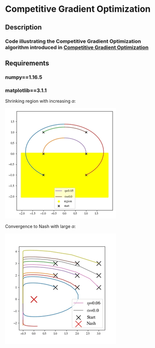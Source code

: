 # Competitive Gradient Optimization
## Description
### Code illustrating the Competitive Gradient Optimization algorithm introduced in [Competitive Gradient Optimization](https://arxiv.org/abs/2205.14232)
## Requirements 
### numpy==1.16.5
### matplotlib==3.1.1

Shrinking region with increasing $\alpha$:

![alt-text](https://github.com/AbhijeetiitmVyas/CompetitiveGradientOptim/blob/main/Shrinkning%20Region.gif)

Convergence to Nash with large $\alpha$:

![alt-text](https://github.com/AbhijeetiitmVyas/CompetitiveGradientOptim/blob/main/Not%20MVI.gif)
